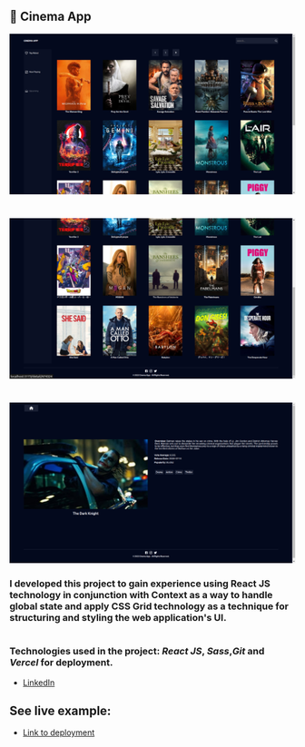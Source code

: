 ## 🎦 Cinema App

![cinema-app](./images/cinema-app1.png)

#

![cinema-app](./images/cinema-app2.png)

#

![cinema-app](./images/cinema-app3.png)

### I developed this project to gain experience using React JS technology in conjunction with Context as a way to handle global state and apply CSS Grid technology as a technique for structuring and styling the web application's UI.

#

### Technologies used in the project: _React JS_, _Sass_,_Git_ and _Vercel_ for deployment.

- [LinkedIn](https://www.linkedin.com/in/carlosgabrielcarreno/)

## See live example:

- [Link to deployment](https://cinema-app-ochre.vercel.app/)
